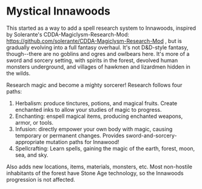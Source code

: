 # Mystical Innawoods

This started as a way to add a spell research system to Innawoods, inspired by Solerante's CDDA-Magiclysm-Research-Mod: https://github.com/solerante/CDDA-Magiclysm-Research-Mod , but is gradually evolving into a full fantasy overhaul.  It's not D&D-style fantasy, though--there are no goblins and ogres and owlbears here.  It's more of a sword and sorcery setting, with spirits in the forest, devolved human monsters underground, and villages of hawkmen and lizardmen hidden in the wilds.

Research magic and become a mighty sorcerer!  Research follows four paths:
1) Herbalism: produce tinctures, potions, and magical fruits.  Create enchanted inks to allow your studies of magic to progress.
2) Enchanting: enspell magical items, producing enchanted weapons, armor, or tools.
3) Infusion: directly empower your own body with magic, causing temporary or permanent changes.  Provides sword-and-sorcery-appropriate mutation paths for Innawood!
4) Spellcrafting: Learn spells, gaining the magic of the earth, forest, moon, sea, and sky.

Also adds new locations, items, materials, monsters, etc.  Most non-hostile inhabitants of the forest have Stone Age technology, so the Innawoods progression is not affected.
